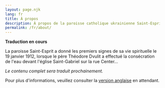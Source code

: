 ```yaml
---
layout: page.njk
lang: fr
title: À propos
description: À propos de la paroisse catholique ukrainienne Saint-Esprit dans le quartier Pointe-Saint-Charles de Montréal
permalink: /fr/about/
---
```


**Traduction en cours**

La paroisse Saint-Esprit a donné les premiers signes de sa vie spirituelle le 19 janvier 1912, lorsque le père Théodore Dvulit a effectué la consécration de l'eau devant l'église Saint-Gabriel sur la rue Center...

*Le contenu complet sera traduit prochainement.*

Pour plus d'informations, veuillez consulter la [version anglaise](/en/about/) en attendant. 